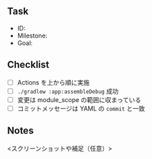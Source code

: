 ## Task
- ID: <task-id>
- Milestone: <milestone-name>
- Goal: <goal>

## Checklist
- [ ] Actions を上から順に実施
- [ ] `./gradlew :app:assembleDebug` 成功
- [ ] 変更は module_scope の範囲に収まっている
- [ ] コミットメッセージは YAML の `commit` と一致

## Notes
<スクリーンショットや補足（任意）>